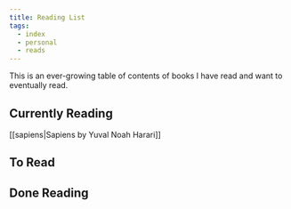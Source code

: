 ```yaml
---
title: Reading List
tags:
  - index
  - personal
  - reads
---
```


This is an ever-growing table of contents of books I have read and want to eventually read.   
## Currently Reading

[[sapiens|Sapiens by Yuval Noah Harari]]

## To Read


## Done Reading
